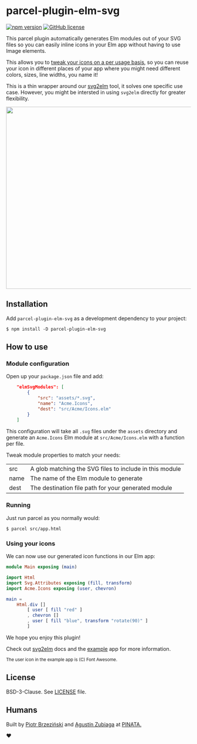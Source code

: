 # parcel-plugin-elm-svg

[![npm version](https://img.shields.io/npm/v/parcel-plugin-elm-svg.svg)](https://www.npmjs.com/package/svg2elm) [![GitHub license](https://img.shields.io/npm/l/parcel-plugin-elm-svg)](LICENSE)


This parcel plugin automatically generates Elm modules out of your SVG files so you can easily inline icons in your Elm app without having to use Image elements. 

This allows you to [tweak your icons on a per usage basis](https://github.com/pinata-llc/svg2elm#svg-attributes), so you can reuse your icon in different places of your app where you might need different colors, sizes, line widths, you name it!

This is a thin wrapper around our [svg2elm](https://github.com/pinata-llc/svg2elm) tool, it solves one specific use case. However, you might be intersted in using `svg2elm` directly for greater flexibility.

<img src="https://i.imgur.com/fx9g7WC.gif" width="873" height="497">


## Installation

Add `parcel-plugin-elm-svg` as a development dependency to your project:

```console
$ npm install -D parcel-plugin-elm-svg
```


## How to use

### Module configuration 

Open up your `package.json` file and add:

```json
    "elmSvgModules": [
        {
            "src": "assets/*.svg",
            "name": "Acme.Icons",
            "dest": "src/Acme/Icons.elm"
        }
    ]
```

This configuration will take all `.svg` files under the `assets` directory and generate an `Acme.Icons` Elm module at `src/Acme/Icons.elm` with a function per file.


Tweak module properties to match your needs:

<table>
    <tr>
        <td>src</td>
        <td>A glob matching the SVG files to include in this module</td>
    </tr>
    <tr>
        <td>name</td>
        <td>The name of the Elm module to generate</td>
    </tr>
    <tr>
        <td>dest</td>
        <td>The destination file path for your generated module</td>
    </tr>
</table>

### Running

Just run parcel as you normally would:

```console
$ parcel src/app.html
```

### Using your icons

We can now use our generated icon functions in our Elm app:

```elm
module Main exposing (main)

import Html
import Svg.Attributes exposing (fill, transform)
import Acme.Icons exposing (user, chevron)

main = 
    Html.div [] 
        [ user [ fill "red" ]
        , chevron []
        , user [ fill "blue", transform "rotate(90)" ]
        ]
```


We hope you enjoy this plugin! 

Check out [svg2elm](https://github.com/pinata-llc/svg2elm) docs and the [example](example) app for more information. 

<small>The user icon in the example app is (C) Font Awesome.</small>

## License

BSD-3-Clause. See [LICENSE](LICENSE) file.

## Humans

Built by [Piotr Brzeziński](https://github.com/brzezinskip) and [Agustín Zubiaga](https://github.com/aguzubiaga) at [PINATA.](https://www.gopinata.com)

♥︎